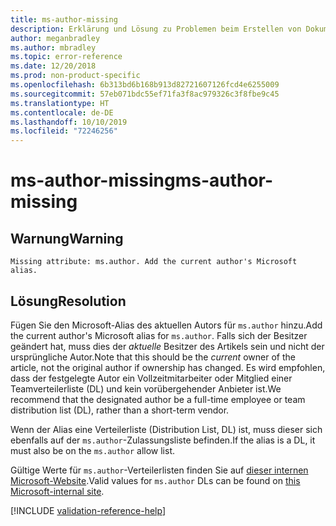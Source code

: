```yaml
---
title: ms-author-missing
description: Erklärung und Lösung zu Problemen beim Erstellen von Dokumentationsartikeln – ms-author-missing
author: meganbradley
ms.author: mbradley
ms.topic: error-reference
ms.date: 12/20/2018
ms.prod: non-product-specific
ms.openlocfilehash: 6b313bd6b168b913d82721607126fcd4e6255009
ms.sourcegitcommit: 57eb071bdc55ef71fa3f8ac979326c3f8fbe9c45
ms.translationtype: HT
ms.contentlocale: de-DE
ms.lasthandoff: 10/10/2019
ms.locfileid: "72246256"
---
```

# <a name="ms-author-missing"></a><span data-ttu-id="2d3cd-103">ms-author-missing</span><span class="sxs-lookup"><span data-stu-id="2d3cd-103">ms-author-missing</span></span>

## <a name="warning"></a><span data-ttu-id="2d3cd-104">Warnung</span><span class="sxs-lookup"><span data-stu-id="2d3cd-104">Warning</span></span>

`Missing attribute: ms.author. Add the current author's Microsoft alias.`

## <a name="resolution"></a><span data-ttu-id="2d3cd-105">Lösung</span><span class="sxs-lookup"><span data-stu-id="2d3cd-105">Resolution</span></span>

<span data-ttu-id="2d3cd-106">Fügen Sie den Microsoft-Alias des aktuellen Autors für `ms.author` hinzu.</span><span class="sxs-lookup"><span data-stu-id="2d3cd-106">Add the current author's Microsoft alias for `ms.author`.</span></span> <span data-ttu-id="2d3cd-107">Falls sich der Besitzer geändert hat, muss dies der *aktuelle* Besitzer des Artikels sein und nicht der ursprüngliche Autor.</span><span class="sxs-lookup"><span data-stu-id="2d3cd-107">Note that this should be the *current* owner of the article, not the original author if ownership has changed.</span></span> <span data-ttu-id="2d3cd-108">Es wird empfohlen, dass der festgelegte Autor ein Vollzeitmitarbeiter oder Mitglied einer Teamverteilerliste (DL) und kein vorübergehender Anbieter ist.</span><span class="sxs-lookup"><span data-stu-id="2d3cd-108">We recommend that the designated author be a full-time employee or team distribution list (DL), rather than a short-term vendor.</span></span> 

<span data-ttu-id="2d3cd-109">Wenn der Alias eine Verteilerliste (Distribution List, DL) ist, muss dieser sich ebenfalls auf der `ms.author`-Zulassungsliste befinden.</span><span class="sxs-lookup"><span data-stu-id="2d3cd-109">If the alias is a DL, it must also be on the `ms.author` allow list.</span></span>

<span data-ttu-id="2d3cd-110">Gültige Werte für `ms.author`-Verteilerlisten finden Sie auf [dieser internen Microsoft-Website](https://docsmetadatatool.azurewebsites.net/allowlists).</span><span class="sxs-lookup"><span data-stu-id="2d3cd-110">Valid values for `ms.author` DLs can be found on [this Microsoft-internal site](https://docsmetadatatool.azurewebsites.net/allowlists).</span></span>

<!--make sure to add this file to your includes folder and verify the path-->
[!INCLUDE [validation-reference-help](includes/validation-reference-help.md)]
